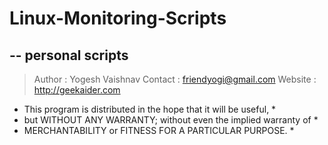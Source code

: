 # Linux-Monitoring-Scripts
## -- personal scripts

> Author  : Yogesh Vaishnav
> Contact : friendyogi@gmail.com
> Website : http://geekaider.com

* This program is distributed in the hope that it will be useful, *
* but WITHOUT ANY WARRANTY; without even the implied warranty of *
* MERCHANTABILITY or FITNESS FOR A PARTICULAR PURPOSE. *
